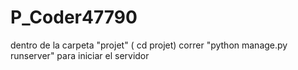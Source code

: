 # P_Coder47790

dentro de la carpeta "projet" ( cd projet) correr "python manage.py runserver" para iniciar el servidor

